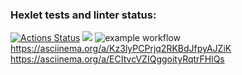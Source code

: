 ### Hexlet tests and linter status:
[![Actions Status](https://github.com/yauhen1996/python-project-lvl1/workflows/hexlet-check/badge.svg)](https://github.com/yauhen1996/python-project-lvl1/actions)
<a href="https://codeclimate.com/github/yauhen1996/python-project-lvl1/maintainability"><img src="https://api.codeclimate.com/v1/badges/cbb0c7701e024b019144/maintainability" /></a>
![example workflow](https://github.com/github/docs/actions/workflows/main.yml/badge.svg)
https://asciinema.org/a/Kz3lyPCPrjq2RKBdJfpyAJZiK
https://asciinema.org/a/ECItvcVZIQggoityRqtrFHlQs
